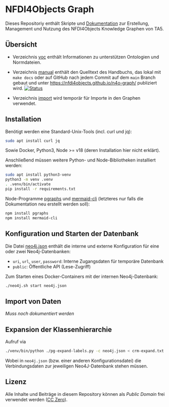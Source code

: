# NFDI4Objects Graph

Dieses Repositoriy enthält Skripte und [Dokumentation](#handbuch) zur
Erstellung, Management und Nutzung des NFDI4Objects Knowledge Graphen von TA5.

## Übersicht

- Verzeichnis [voc](voc) enthält Informationen zu unterstützen Ontologien und
  Normdateien.

- Verzeichnis [manual](manual) enthält den Quelltext des Handbuchs, das
  lokal mit `make docs` oder auf GitHub nach jedem Commit auf dem `main` Branch
  gebaut und unter <https://nfdi4objects.github.io/n4o-graph/> publiziert wird.
  [![Status](https://github.com/nfdi4objects/n4o-graph/actions/workflows/quarto-publish.yml/badge.svg)](https://nfdi4objects.github.io/n4o-graph/)

- Verzeichnis [import](import) wird temporär für Importe in den Graphen verwendet.

## Installation

Benötigt werden eine Standard-Unix-Tools (incl. curl und jq):

~~~sh
sudo apt install curl jq
~~~

Sowie Docker, Python3, Node >= v18 (deren Installation hier nicht erklärt).

Anschließend müssen weitere Python- und Node-Bibliotheken installiert werden:

~~~sh
sudo apt install python3-venv
python3 -m venv .venv
. .venv/bin/activate
pip install -r requirements.txt
~~~

Node-Programme [pgraphs](https://www.npmjs.com/package/pgraphs)
und  [mermaid-cli](https://www.npmjs.com/package/@mermaid-js/mermaid-cli)
(letzteres nur falls die Dokumentation neu erstellt werden soll):

~~~sh
npm install pgraphs
npm install mermaid-cli
~~~

## Konfiguration und Starten der Datenbank

Die Datei [neo4j.json](neo4j.json) enthält die interne und externe
Konfiguration für eine oder zwei Neo4j-Datenbanken:

- `uri`, `url`, `user`, `password`: Interne Zugangsdaten für temporäre Datenbank
- `public`: Öffentliche API (Lese-Zugriff)

Zum Starten eines Docker-Containers mit der internen Neo4j-Datenbank:

~~~sh
./neo4j.sh start neo4j.json
~~~

## Import von Daten

*Muss noch dokumentiert werden*

## Expansion der Klassenhierarchie

Aufruf via

~~~sh
./venv/bin/python ./pg-expand-labels.py -c neo4j.json < crm-expand.txt
~~~

Wobei in `neo4j.json` (bzw. einer anderen Konfigurationsdatei) die Verbindungsdaten zur jeweiligen Neo4J-Datenbank stehen müssen.

## Lizenz

Alle Inhalte und Beiträge in diesem Repository können als *Public Domain* frei
verwendet werden ([CC Zero](https://creativecommons.org/publicdomain/zero/1.0/)).
